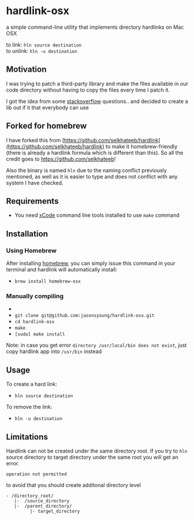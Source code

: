 # hardlink-osx
a simple command-line utility that implements directory hardlinks on Mac OSX

to link: `hln source destination`  
to unlink: `hln -u destination`

## Motivation
I was trying to patch a third-party library and make the files available in our
code directory without having to copy the files every time I patch it.

I got the idea from some [stackoverflow](http://stackoverflow.com/questions/80875/what-is-the-bash-command-to-create-a-hardlink-to-a-directory-in-os-x)
questions.. and decided to create a lib out if it that everybody can use

## Forked for homebrew
I have forked this from [https://github.com/selkhateeb/hardlink](https://github.com/selkhateeb/hardlink)
to make it homebrew-friendly (there is already a hardlink formula which is different than this). So all
the credit goes to https://github.com/selkhateeb!

Also the binary is named `hln` due to the naming conflict previously mentioned, as well as it is easier
to type and does not conflict with any system I have checked.

## Requirements
- You need [xCode](https://developer.apple.com/technologies/mac/#xcode) command line tools installed to use `make` command

## Installation
### Using Homebrew
After installing [homebrew](http://brew.sh/), you can simply issue this command in your terminal and hardlink will automatically install:

- `brew install homebrew-osx`

### Manually compiling
- 
- `git clone git@github.com:jasonsyoung/hardlink-osx.git`
- `cd hardlink-osx`
- `make`
- `[sudo] make install`

Note: in case you get error `directory /usr/local/bin does not exist`, just copy hardlink app into `/usr/bin` instead

## Usage
To create a hard link:
- `hln source destination`

To remove the link:
- `hln -u destination`


## Limitations
Hardlink can not be created under the same directory root.
If you try to `hln` source directory to target directory under the same root you will get an error.
```
operation not permitted
```
to avoid that you should create additonal directory level
```
- /directory_root/
   |-  /source_directory
   |-  /parent_directory/
         |- target_directory
```

